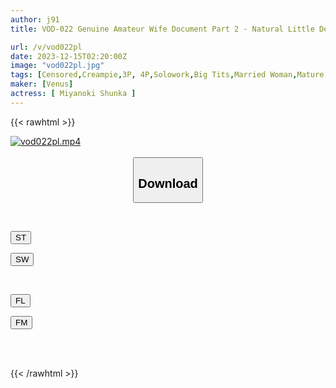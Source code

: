 ```yaml
---
author: j91
title: VOD-022 Genuine Amateur Wife Document Part 2 - Natural Little Devil G Cup Wife, First Continuous Creampie 3P Sex Shunka Miyanoki

url: /v/vod022pl
date: 2023-12-15T02:20:00Z
image: "vod022pl.jpg"
tags: [Censored,Creampie,3P, 4P,Solowork,Big Tits,Married Woman,Mature Woman	 ]
maker: [Venus]
actress: [ Miyanoki Shunka ]
---
```



{{< rawhtml >}}

<div class="video" data-videoid="z3RlKo772BTYDkw">
    <a href="javascript:;">
        <img src="/v/vod022pl/vod022pl.jpg" width="WIDTH" height="HEIGHT" alt="vod022pl.mp4" loading="lazy">
    </a>
</div>

<script type="text/javascript" src="https://j91.asia/asset/on-demand-st.js"></script>

<br>
  <link rel="stylesheet" href="https://j91.asia/asset/bs5.css">
  
  <center>
  <button class="btn btn-primary" type="button" data-bs-toggle="collapse" data-bs-target=".multi-collapse" aria-expanded="false" aria-controls="multiCollapseExample1 multiCollapseExample2"><h2>Download</h2></button></center>
</p>
<div class="row">
  <div class="col">
    <div class="collapse multi-collapse" id="multiCollapseExample1">
      <div class="card card-body">
	      	      <br>
<div class="buttons">  
<p><a href="https://streamtape.to/v/z3RlKo772BTYDkw" target="_blank"><button class="btn-hover color-3"><i class="fa fa-download"></i> ST</button></a></p>
<p><a href="https://flaswish.com/zze3qc6bmum7" target="_blank"><button class="btn-hover color-2"><i class="fa fa-download"></i> SW</button></a></p></div>
    </div>
  </div>
</div>
  <div class="col">
    <div class="collapse multi-collapse" id="multiCollapseExample2">
      <div class="card card-body">
	      <br>
<div class="buttons">
<p><a href="javascript:;" target="_blank"><button class="btn-hover color-9"><i class="fa fa-download"></i> FL</button></a></p>
<p><a href="javascript:;" target="_blank"><button class="btn-hover color-8"><i class="fa fa-download"></i> FM</button></a></p></div>
<br><br>
      </div>
    </div>
  </div>
</div>

{{< /rawhtml >}}